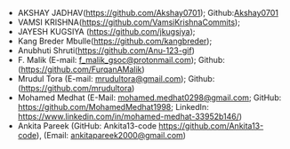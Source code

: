 <!-- For GSoC 2021 submissions, please enter your details here: https://github.com/ankidroid/Anki-Android/wiki/Google-Summer-of-Code-2021/_edit -->
- AKSHAY JADHAV(https://github.com/Akshay0701); Github:[Akshay0701](https://github.com/Akshay0701)
- VAMSI KRISHNA(https://github.com/VamsiKrishnaCommits); 
- JAYESH KUGSIYA (https://github.com/jkugsiya);
- Kang Breder Mbulle(https://github.com/kangbreder);
- Anubhuti Shruti(https://github.com/Anu-123-gif)
- F. Malik (E-mail: f_malik_gsoc@protonmail.com); Github: (https://github.com/FurqanAMalik)
- Mrudul Tora (E-mail: mrudultora@gmail.com); Github: (https://github.com/mrudultora)
- Mohamed Medhat (E-Mail: mohamed.medhat0298@gmail.com; GitHub: https://github.com/MohamedMedhat1998; LinkedIn: https://www.linkedin.com/in/mohamed-medhat-33952b146/)
- Ankita Pareek (GitHub: Ankita13-code https://github.com/Ankita13-code), (Email: ankitapareek2000@gmail.com)